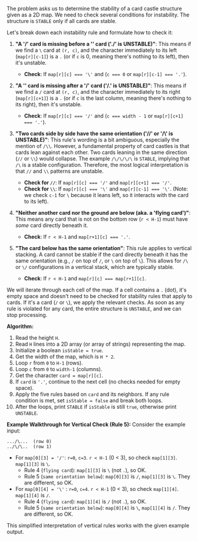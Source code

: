 The problem asks us to determine the stability of a card castle structure given as a 2D map. We need to check several conditions for instability. The structure is `STABLE` only if all cards are stable.

Let's break down each instability rule and formulate how to check it:

1.  **"A '/' card is missing before a '\' card ('./\' is UNSTABLE)"**:
    This means if we find a `\` card at `(r, c)`, and the character immediately to its left (`map[r][c-1]`) is a `.` (or if `c` is 0, meaning there's nothing to its left), then it's unstable.
    *   **Check**: If `map[r][c] === '\'` and (`c === 0` or `map[r][c-1] === '.'`).

2.  **"A '\' card is missing after a '/' card ('/.' is UNSTABLE)"**:
    This means if we find a `/` card at `(r, c)`, and the character immediately to its right (`map[r][c+1]`) is a `.` (or if `c` is the last column, meaning there's nothing to its right), then it's unstable.
    *   **Check**: If `map[r][c] === '/'` and (`c === width - 1` or `map[r][c+1] === '.'`).

3.  **"Two cards side by side have the same orientation ('//\' or '/\\' is UNSTABLE)"**:
    This rule's wording is a bit ambiguous, especially the mention of `/\\`. However, a fundamental property of card castles is that cards lean against each other. Two cards leaning in the same direction (`//` or `\\`) would collapse. The example `/\/\/\/\` is `STABLE`, implying that `/\` is a stable configuration. Therefore, the most logical interpretation is that `//` and `\\` patterns are unstable.
    *   **Check for `//`**: If `map[r][c] === '/'` and `map[r][c+1] === '/'`.
    *   **Check for `\\`**: If `map[r][c] === '\'` and `map[r][c-1] === '\'`. (Note: we check `c-1` for `\` because it leans left, so it interacts with the card to its left).

4.  **"Neither another card nor the ground are below (aka. a 'flying card')"**:
    This means any card that is not on the bottom row (`r < H-1`) must have *some* card directly beneath it.
    *   **Check**: If `r < H-1` and `map[r+1][c] === '.'`.

5.  **"The card below has the same orientation"**:
    This rule applies to vertical stacking. A card cannot be stable if the card directly beneath it has the same orientation (e.g., `/` on top of `/`, or `\` on top of `\`). This allows for `/\` or `\/` configurations in a vertical stack, which are typically stable.
    *   **Check**: If `r < H-1` and `map[r][c] === map[r+1][c]`.

We will iterate through each cell of the map. If a cell contains a `.` (dot), it's empty space and doesn't need to be checked for stability rules that apply to cards. If it's a card (`/` or `\`), we apply the relevant checks. As soon as any rule is violated for any card, the entire structure is `UNSTABLE`, and we can stop processing.

**Algorithm:**
1. Read the height `H`.
2. Read `H` lines into a 2D array (or array of strings) representing the map.
3. Initialize a boolean `isStable = true`.
4. Get the width of the map, which is `H * 2`.
5. Loop `r` from `0` to `H-1` (rows).
6. Loop `c` from `0` to `width-1` (columns).
7. Get the character `card = map[r][c]`.
8. If `card` is `'.'`, continue to the next cell (no checks needed for empty space).
9. Apply the five rules based on `card` and its neighbors. If any rule condition is met, set `isStable = false` and break both loops.
10. After the loops, print `STABLE` if `isStable` is still `true`, otherwise print `UNSTABLE`.

**Example Walkthrough for Vertical Check (Rule 5):**
Consider the example input:
```
.../\...  (row 0)
../\/\..  (row 1)
```
- For `map[0][3] = '/'`: `r=0`, `c=3`. `r < H-1` (0 < 3), so check `map[1][3]`. `map[1][3]` is `\`.
  - Rule 4 (`flying card`): `map[1][3]` is `\` (not `.`), so OK.
  - Rule 5 (`same orientation below`): `map[0][3]` is `/`, `map[1][3]` is `\`. They are different, so OK.
- For `map[0][4] = '\'` : `r=0`, `c=4`. `r < H-1` (0 < 3), so check `map[1][4]`. `map[1][4]` is `/`.
  - Rule 4 (`flying card`): `map[1][4]` is `/` (not `.`), so OK.
  - Rule 5 (`same orientation below`): `map[0][4]` is `\`, `map[1][4]` is `/`. They are different, so OK.

This simplified interpretation of vertical rules works with the given example output.